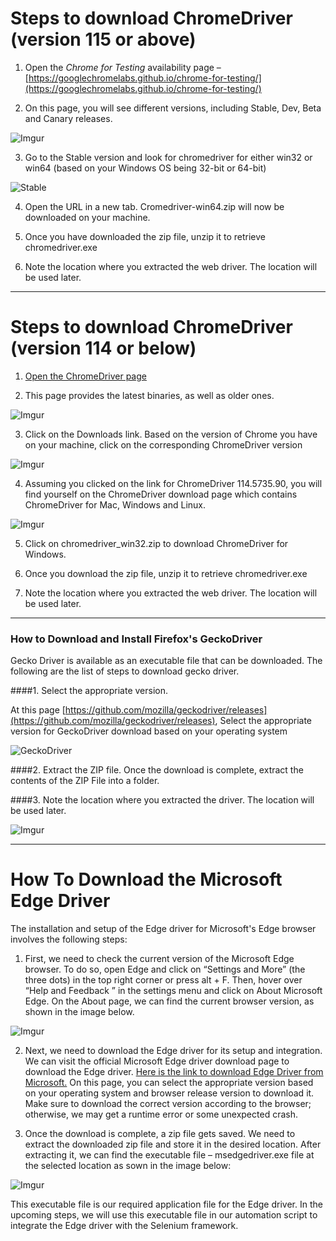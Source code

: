# Steps to download ChromeDriver (version 115 or above)

1. Open the *Chrome for Testing* availability page – [https://googlechromelabs.github.io/chrome-for-testing/](https://googlechromelabs.github.io/chrome-for-testing/)

2. On this page, you will see different versions, including Stable, Dev, Beta and Canary releases.

![Imgur](https://i.imgur.com/ZzZ0lHG.png)

3. Go to the Stable version and look for chromedriver for either win32 or win64 (based on your Windows OS being 32-bit or 64-bit)

![Stable](https://i.imgur.com/XylBRQW.png)

4. Open the URL in a new tab. Cromedriver-win64.zip will now be downloaded on your machine.

5. Once you have downloaded the zip file, unzip it to retrieve chromedriver.exe

6. Note the location where you extracted the web driver. The location will be used later.

---

# Steps to download ChromeDriver (version 114 or below)

1. [Open the ChromeDriver page](https://chromedriver.chromium.org/home)

2. This page provides the latest binaries, as well as older ones.

![Imgur](https://i.imgur.com/89Nb0nF.png)

3. Click on the Downloads link. Based on the version of Chrome you have on your machine, click on the corresponding ChromeDriver version

![Imgur](https://i.imgur.com/svFOnG3.png)

4. Assuming you clicked on the link for ChromeDriver 114.5735.90, you will find yourself on the ChromeDriver download page which contains ChromeDriver for Mac, Windows and Linux.

![Imgur](https://i.imgur.com/9m2r1CZ.png)

5. Click on chromedriver_win32.zip to download ChromeDriver for Windows.

6. Once you download the zip file, unzip it to retrieve chromedriver.exe

7. Note the location where you extracted the web driver. The location will be used later.
---

### How to Download and Install Firefox's GeckoDriver

Gecko Driver is available as an executable file that can be downloaded. 
The following are the list of steps to download gecko driver.

####1. Select the appropriate version.

At this page [https://github.com/mozilla/geckodriver/releases](https://github.com/mozilla/geckodriver/releases), Select the appropriate version for GeckoDriver download based on your operating system

![GeckoDriver](https://i.imgur.com/IrN9tiG.png)

####2. Extract the ZIP file.
Once the download is complete, extract the contents of the ZIP File into a folder.

####3. Note the location where you extracted the driver. The location will be used later.

![Imgur](https://i.imgur.com/WdAHVNY.png)

---

# How To Download the Microsoft Edge Driver

The installation and setup of the Edge driver for Microsoft's Edge browser involves the following steps:

1. First, we need to check the current version of the Microsoft Edge browser. 
To do so, open Edge and click on “Settings and More” (the three dots) in the top right corner or press alt + F. 
Then, hover over “Help and Feedback ” in the settings menu and click on About Microsoft Edge. 
On the About page, we can find the current browser version, as shown in the image below.

![Imgur](https://i.imgur.com/o3hWgi1.png)


2. Next, we need to download the Edge driver for its setup and integration. 
We can visit the official Microsoft Edge driver download page to download the Edge driver.
[Here is the link to download Edge Driver from Microsoft.](https://developer.microsoft.com/en-us/microsoft-edge/tools/webdriver/#downloads)
On this page, you can select the appropriate version based on your operating system and browser release version to download it. 
Make sure to download the correct version according to the browser; otherwise, we may get a runtime error or some unexpected crash.

3. Once the download is complete, a zip file gets saved. 
We need to extract the downloaded zip file and store it in the desired location. 
After extracting it, we can find the executable file – msedgedriver.exe file at the selected location as sown in the image below:

![Imgur](https://i.imgur.com/DESloWX.png)

This executable file is our required application file for the Edge driver. 
In the upcoming steps, we will use this executable file in our automation script to integrate the Edge driver with the Selenium framework.


